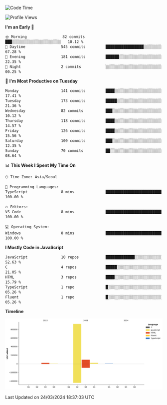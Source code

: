 <!--START_SECTION:waka-->
![Code Time](http://img.shields.io/badge/Code%20Time-53%20hrs%2011%20mins-blue)

![Profile Views](http://img.shields.io/badge/Profile%20Views-0-blue)

**I'm an Early 🐤** 

```text
🌞 Morning                82 commits          ███░░░░░░░░░░░░░░░░░░░░░░   10.12 % 
🌆 Daytime                545 commits         █████████████████░░░░░░░░   67.28 % 
🌃 Evening                181 commits         ██████░░░░░░░░░░░░░░░░░░░   22.35 % 
🌙 Night                  2 commits           ░░░░░░░░░░░░░░░░░░░░░░░░░   00.25 % 
```
📅 **I'm Most Productive on Tuesday** 

```text
Monday                   141 commits         ████░░░░░░░░░░░░░░░░░░░░░   17.41 % 
Tuesday                  173 commits         █████░░░░░░░░░░░░░░░░░░░░   21.36 % 
Wednesday                82 commits          ███░░░░░░░░░░░░░░░░░░░░░░   10.12 % 
Thursday                 118 commits         ████░░░░░░░░░░░░░░░░░░░░░   14.57 % 
Friday                   126 commits         ████░░░░░░░░░░░░░░░░░░░░░   15.56 % 
Saturday                 100 commits         ███░░░░░░░░░░░░░░░░░░░░░░   12.35 % 
Sunday                   70 commits          ██░░░░░░░░░░░░░░░░░░░░░░░   08.64 % 
```


📊 **This Week I Spent My Time On** 

```text
🕑︎ Time Zone: Asia/Seoul

💬 Programming Languages: 
TypeScript               8 mins              █████████████████████████   100.00 % 

🔥 Editors: 
VS Code                  8 mins              █████████████████████████   100.00 % 

💻 Operating System: 
Windows                  8 mins              █████████████████████████   100.00 % 
```

**I Mostly Code in JavaScript** 

```text
JavaScript               10 repos            █████████████░░░░░░░░░░░░   52.63 % 
C                        4 repos             █████░░░░░░░░░░░░░░░░░░░░   21.05 % 
HTML                     3 repos             ████░░░░░░░░░░░░░░░░░░░░░   15.79 % 
TypeScript               1 repo              █░░░░░░░░░░░░░░░░░░░░░░░░   05.26 % 
Fluent                   1 repo              █░░░░░░░░░░░░░░░░░░░░░░░░   05.26 % 
```



**Timeline**

![Lines of Code chart](https://raw.githubusercontent.com/project-dy/project-dy/main/assets/bar_graph.png)


 Last Updated on 24/03/2024 18:37:03 UTC
<!--END_SECTION:waka-->
